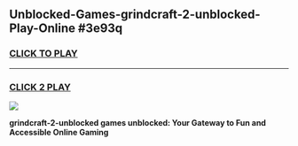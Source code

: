 
## Unblocked-Games-grindcraft-2-unblocked-Play-Online #3e93q
<h3>
<a href="https://news.freeplayer.one?title=grindcraft-2-unblocked&ref=3">CLICK TO PLAY</a></h3>
<hr>

<h3>
<a href="https://news.freeplayer.one?title=grindcraft-2-unblocked&ref=3">CLICK 2 PLAY</a>
  
</h3>

<a href="https://news.freeplayer.one?title=grindcraft-2-unblocked&ref=3"><img src="https://clearcache.store/games.png"></a>


**grindcraft-2-unblocked games unblocked: Your Gateway to Fun and Accessible Online Gaming**
